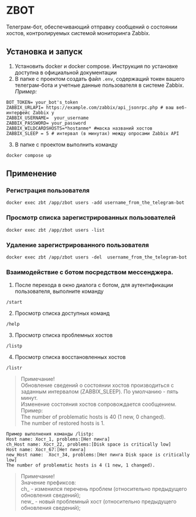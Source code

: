 # ZBOT
Телеграм-бот, обеспечивающий отправку сообщений о состоянии хостов, контролируемых  системой мониторинга Zabbix.

## Установка и запуск 
1. Установить docker и docker compose.
Инструкция по установке доступна в официальной документации
2. В папке с проектом создать файл `.env`, содержащий токен вашего телеграм-бота и учетные данные пользователя в системе Zabbix.<br>
_Пример:_
```
BOT_TOKEN= your_bot's_token
ZABBIX_URLAPI= https://example.com/zabbix/api_jsonrpc.php # ваш веб-интерфейс Zabbix у
ZABBIX_USERNAME=  your_username
ZABBIX_PASSWORD= your_password
ZABBIX_WILDCARDSHOSTS=*hostanme* #маска названий хостов
ZABBIX_SLEEP = 5 # интервал (в минутах) между опросами Zabbix API
```
3. В папке с проектом выполнить команду
```commandline
docker compose up
```
## Применение
### Регистрация пользователя
```commandline
docker exec zbt /app/zbot users -add username_from_the_telegram-bot
```
### Просмотр списка зарегистрированных пользователей
```commandline
docker exec zbt /app/zbot users -list
```
### Удаление зарегистрированного пользователя 
```commandline
docker exec zbt /app/zbot users -del  username_from_the_telegram-bot
```
### Взаимодействие с ботом посредством мессенджера.
1. После перехода в окно диалога с ботом, для аутентификации пользователя, выполните команду
```
/start
```
2. Просмотр списка доступных команд
```
/help
```
3. Просмотр списка проблемных хостов
```
/listp
```
4.  Просмотр списка восстановленных хостов
```
/listr
```
> Примечание!    
Обновление сведений о состоянии хостов производиться с заданным интервалом (ZABBIX_SLEEP). По умолчанию - пять минут.  
> Изменение состояния хостов сопровождается сообщением.  
> Пример:  
> The number of problematic hosts is 40 (1 new, 0 changed).  
> The number of restored hosts is 1.
```
Пример выполнения команды /listp:
Host name: Хост_1, problems:[Нет пинга]  
ch_Host name: Хост_22, problems:[Disk space is critically low]  
Host name: Хост_67:[Нет пинга]  
new_Host name:  Хост_34, problems:[Нет пинга Disk space is critically low]
The number of problematic hosts is 4 (1 new, 1 changed).
```
>Примечание!  
>Значение префиксов:  
> ch_ - изменился перечень проблем (относительно предыдущего обновления сведений);  
> new_ - новый проблемный хост (относительно предыдущего обновления сведений);  
